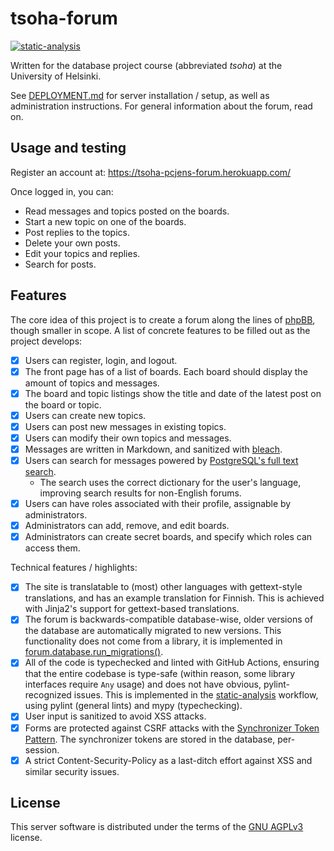 # tsoha-forum

[![static-analysis](https://github.com/pcjens/tsoha-forum/actions/workflows/static-analysis.yml/badge.svg?branch=main)](https://github.com/pcjens/tsoha-forum/actions/workflows/static-analysis.yml)

Written for the database project course (abbreviated *tsoha*) at the
University of Helsinki.

See [DEPLOYMENT.md](DEPLOYMENT.md) for server installation / setup, as
well as administration instructions. For general information about the
forum, read on.

## Usage and testing

Register an account at: https://tsoha-pcjens-forum.herokuapp.com/

Once logged in, you can:
- Read messages and topics posted on the boards.
- Start a new topic on one of the boards.
- Post replies to the topics.
- Delete your own posts.
- Edit your topics and replies.
- Search for posts.

## Features

The core idea of this project is to create a forum along the lines of
[phpBB](https://www.phpbb.com/community/), though smaller in scope. A
list of concrete features to be filled out as the project develops:

- [x] Users can register, login, and logout.
- [x] The front page has of a list of boards. Each board should
      display the amount of topics and messages.
- [x] The board and topic listings show the title and date
      of the latest post on the board or topic.
- [x] Users can create new topics.
- [x] Users can post new messages in existing topics.
- [x] Users can modify their own topics and messages.
- [x] Messages are written in Markdown, and sanitized with
      [bleach](https://pypi.org/project/bleach/).
- [x] Users can search for messages powered by [PostgreSQL's full text
      search](https://www.postgresql.org/docs/9.5/textsearch.html).
  - The search uses the correct dictionary for the user's language,
    improving search results for non-English forums.
- [x] Users can have roles associated with their profile, assignable
      by administrators.
- [x] Administrators can add, remove, and edit boards.
- [x] Administrators can create secret boards, and specify which roles
      can access them.

Technical features / highlights:

- [x] The site is translatable to (most) other languages with
      gettext-style translations, and has an example translation for
      Finnish. This is achieved with Jinja2's support for
      gettext-based translations.
- [x] The forum is backwards-compatible database-wise, older versions
      of the database are automatically migrated to new versions. This
      functionality does not come from a library, it is implemented in
      [forum.database.run_migrations()](https://github.com/pcjens/tsoha-forum/blob/main/forum/database.py).
- [x] All of the code is typechecked and linted with GitHub Actions,
      ensuring that the entire codebase is type-safe (within reason,
      some library interfaces require `Any` usage) and does not have
      obvious, pylint-recognized issues. This is implemented in the
      [static-analysis](https://github.com/pcjens/tsoha-forum/actions/workflows/static-analysis.yml)
      workflow, using pylint (general lints) and mypy (typechecking).
- [x] User input is sanitized to avoid XSS attacks.
- [x] Forms are protected against CSRF attacks with the [Synchronizer
      Token
      Pattern](https://cheatsheetseries.owasp.org/cheatsheets/Cross-Site_Request_Forgery_Prevention_Cheat_Sheet.html#synchronizer-token-pattern).
      The synchronizer tokens are stored in the database, per-session.
- [x] A strict Content-Security-Policy as a last-ditch effort against
      XSS and similar security issues.

## License
This server software is distributed under the terms of the [GNU
AGPLv3](LICENSE) license.
